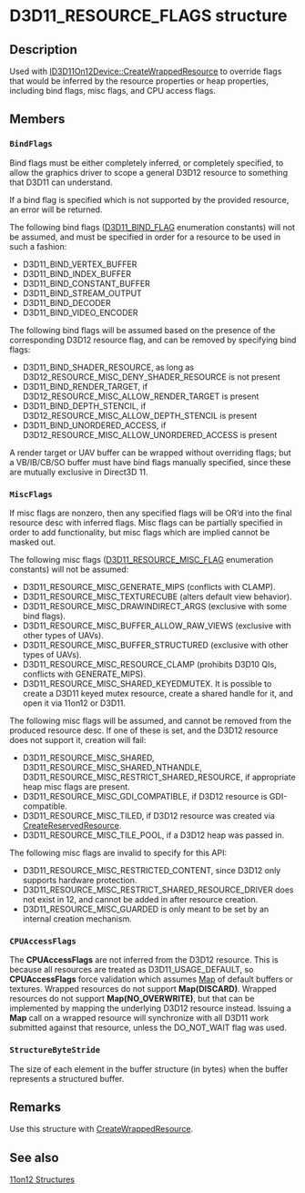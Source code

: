 # D3D11_RESOURCE_FLAGS structure

## Description

Used with [ID3D11On12Device::CreateWrappedResource](https://learn.microsoft.com/windows/desktop/api/d3d11on12/nf-d3d11on12-id3d11on12device-createwrappedresource) to override flags that would be inferred by the resource properties or heap properties, including bind flags, misc flags, and CPU access flags.

## Members

### `BindFlags`

Bind flags must be either completely inferred, or completely specified, to allow the graphics driver to scope a general D3D12 resource to something that D3D11 can understand.

If a bind flag is specified which is not supported by the provided resource, an error will be returned.

The following bind flags ([D3D11_BIND_FLAG](https://learn.microsoft.com/windows/desktop/api/d3d11/ne-d3d11-d3d11_bind_flag) enumeration constants) will not be assumed, and must be specified in order for a resource to be used in such a fashion:

* D3D11_BIND_VERTEX_BUFFER
* D3D11_BIND_INDEX_BUFFER
* D3D11_BIND_CONSTANT_BUFFER
* D3D11_BIND_STREAM_OUTPUT
* D3D11_BIND_DECODER
* D3D11_BIND_VIDEO_ENCODER

The following bind flags will be assumed based on the presence of the corresponding D3D12 resource flag, and can be removed by specifying bind flags:

* D3D11_BIND_SHADER_RESOURCE, as long as D3D12_RESOURCE_MISC_DENY_SHADER_RESOURCE is not present
* D3D11_BIND_RENDER_TARGET, if D3D12_RESOURCE_MISC_ALLOW_RENDER_TARGET is present
* D3D11_BIND_DEPTH_STENCIL, if D3D12_RESOURCE_MISC_ALLOW_DEPTH_STENCIL is present
* D3D11_BIND_UNORDERED_ACCESS, if D3D12_RESOURCE_MISC_ALLOW_UNORDERED_ACCESS is present

A render target or UAV buffer can be wrapped without overriding flags; but a VB/IB/CB/SO buffer must have bind flags manually specified, since these are mutually exclusive in Direct3D 11.

### `MiscFlags`

If misc flags are nonzero, then any specified flags will be OR’d into the final resource desc with inferred flags.
Misc flags can be partially specified in order to add functionality, but misc flags which are implied cannot be masked out.

The following misc flags ([D3D11_RESOURCE_MISC_FLAG](https://learn.microsoft.com/windows/desktop/api/d3d11/ne-d3d11-d3d11_resource_misc_flag) enumeration constants) will not be assumed:

* D3D11_RESOURCE_MISC_GENERATE_MIPS (conflicts with CLAMP).
* D3D11_RESOURCE_MISC_TEXTURECUBE (alters default view behavior).
* D3D11_RESOURCE_MISC_DRAWINDIRECT_ARGS (exclusive with some bind flags).
* D3D11_RESOURCE_MISC_BUFFER_ALLOW_RAW_VIEWS (exclusive with other types of UAVs).
* D3D11_RESOURCE_MISC_BUFFER_STRUCTURED (exclusive with other types of UAVs).
* D3D11_RESOURCE_MISC_RESOURCE_CLAMP (prohibits D3D10 QIs, conflicts with GENERATE_MIPS).
* D3D11_RESOURCE_MISC_SHARED_KEYEDMUTEX. It is possible to create a D3D11 keyed mutex resource, create a shared handle for it, and open it via 11on12 or D3D11.

The following misc flags will be assumed, and cannot be removed from the produced resource desc.
If one of these is set, and the D3D12 resource does not support it, creation will fail:

* D3D11_RESOURCE_MISC_SHARED, D3D11_RESOURCE_MISC_SHARED_NTHANDLE, D3D11_RESOURCE_MISC_RESTRICT_SHARED_RESOURCE, if appropriate heap misc flags are present.
* D3D11_RESOURCE_MISC_GDI_COMPATIBLE, if D3D12 resource is GDI-compatible.
* D3D11_RESOURCE_MISC_TILED, if D3D12 resource was created via [CreateReservedResource](https://learn.microsoft.com/windows/desktop/api/d3d12/nf-d3d12-id3d12device-createreservedresource).
* D3D11_RESOURCE_MISC_TILE_POOL, if a D3D12 heap was passed in.

The following misc flags are invalid to specify for this API:

* D3D11_RESOURCE_MISC_RESTRICTED_CONTENT, since D3D12 only supports hardware protection.
* D3D11_RESOURCE_MISC_RESTRICT_SHARED_RESOURCE_DRIVER does not exist in 12, and cannot be added in after resource creation.
* D3D11_RESOURCE_MISC_GUARDED is only meant to be set by an internal creation mechanism.

### `CPUAccessFlags`

The **CPUAccessFlags** are not inferred from the D3D12 resource.
This is because all resources are treated as D3D11_USAGE_DEFAULT, so **CPUAccessFlags** force validation which assumes [Map](https://learn.microsoft.com/windows/desktop/api/d3d12/nf-d3d12-id3d12resource-map) of default buffers or textures.
Wrapped resources do not support **Map(DISCARD)**.
Wrapped resources do not support **Map(NO_OVERWRITE)**, but that can be implemented by mapping the underlying D3D12 resource instead.
Issuing a **Map** call on a wrapped resource will synchronize with all D3D11 work submitted against that resource, unless the DO_NOT_WAIT flag was used.

### `StructureByteStride`

The size of each element in the buffer structure (in bytes) when the buffer represents a structured buffer.

## Remarks

Use this structure with [CreateWrappedResource](https://learn.microsoft.com/windows/desktop/api/d3d11on12/nf-d3d11on12-id3d11on12device-createwrappedresource).

## See also

[11on12 Structures](https://learn.microsoft.com/windows/desktop/direct3d12/direct3d-11on12-structures)